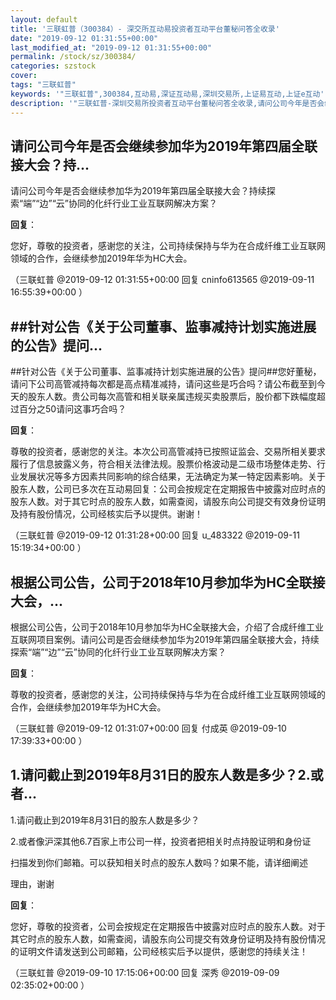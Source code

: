 ```yaml
---
layout: default
title: '三联虹普（300384）- 深交所互动易投资者互动平台董秘问答全收录'
date: "2019-09-12 01:31:55+00:00"
last_modified_at: "2019-09-12 01:31:55+00:00"
permalink: /stock/sz/300384/
categories: szstock
cover: 
tags: "三联虹普"
keywords: '"三联虹普",300384,互动易,深证互动易,深圳交易所,上证易互动,上证e互动'
description: '"三联虹普-深圳交易所投资者互动平台董秘问答全收录,请问公司今年是否会继续参加华为2019年第四届全联接大会？持续探索“端”“边”“云”协同的化纤行业工业互联网解决方案？"'
---
```


## 请问公司今年是否会继续参加华为2019年第四届全联接大会？持...

请问公司今年是否会继续参加华为2019年第四届全联接大会？持续探索“端”“边”“云”协同的化纤行业工业互联网解决方案？

**回复**：

您好，尊敬的投资者，感谢您的关注，公司持续保持与华为在合成纤维工业互联网领域的合作，会继续参加2019年华为HC大会。 

（三联虹普  @2019-09-12 01:31:55+00:00 回复 cninfo613565  @2019-09-11 16:55:39+00:00 ）

## ##针对公告《关于公司董事、监事减持计划实施进展的公告》提问...

##针对公告《关于公司董事、监事减持计划实施进展的公告》提问##您好董秘，请问下公司高管减持每次都是高点精准减持，请问这些是巧合吗？请公布截至到今天的股东人数。贵公司每次高管和相关联亲属违规买卖股票后，股价都下跌幅度超过百分之50请问这事巧合吗？

**回复**：

尊敬的投资者，感谢您的关注。本次公司高管减持已按照证监会、交易所相关要求履行了信息披露义务，符合相关法律法规。股票价格波动是二级市场整体走势、行业发展状况等多方因素共同影响的综合结果，无法确定为某一特定因素影响。关于股东人数，公司已多次在互动易回复：公司会按规定在定期报告中披露对应时点的股东人数。对于其它时点的股东人数，如需查阅，请股东向公司提交有效身份证明及持有股份情况，公司经核实后予以提供。谢谢！ 

（三联虹普  @2019-09-12 01:31:28+00:00 回复 u_483322  @2019-09-11 15:19:34+00:00 ）

## 根据公司公告，公司于2018年10月参加华为HC全联接大会，...

根据公司公告，公司于2018年10月参加华为HC全联接大会，介绍了合成纤维工业互联网项目案例。请问公司是否会继续参加华为2019年第四届全联接大会，持续探索“端”“边”“云”协同的化纤行业工业互联网解决方案？

**回复**：

尊敬的投资者，感谢您的关注，公司持续保持与华为在合成纤维工业互联网领域的合作，会继续参加2019年华为HC大会。 

（三联虹普  @2019-09-12 01:31:07+00:00 回复 付成英  @2019-09-10 17:39:33+00:00 ）

## 1.请问截止到2019年8月31日的股东人数是多少？2.或者...

1.请问截止到2019年8月31日的股东人数是多少？                           

2.或者像沪深其他6.7百家上市公司一样，投资者把相关时点持股证明和身份证 

扫描发到你们邮箱。可以获知相关时点的股东人数吗？如果不能，请详细阐述

理由，谢谢

**回复**：

您好，尊敬的投资者，公司会按规定在定期报告中披露对应时点的股东人数。对于其它时点的股东人数，如需查阅，请股东向公司提交有效身份证明及持有股份情况的证明文件请发送到公司邮箱，公司经核实后予以提供，感谢您的持续关注！ 

（三联虹普  @2019-09-10 17:15:06+00:00 回复 深秀  @2019-09-09 02:35:02+00:00 ）

